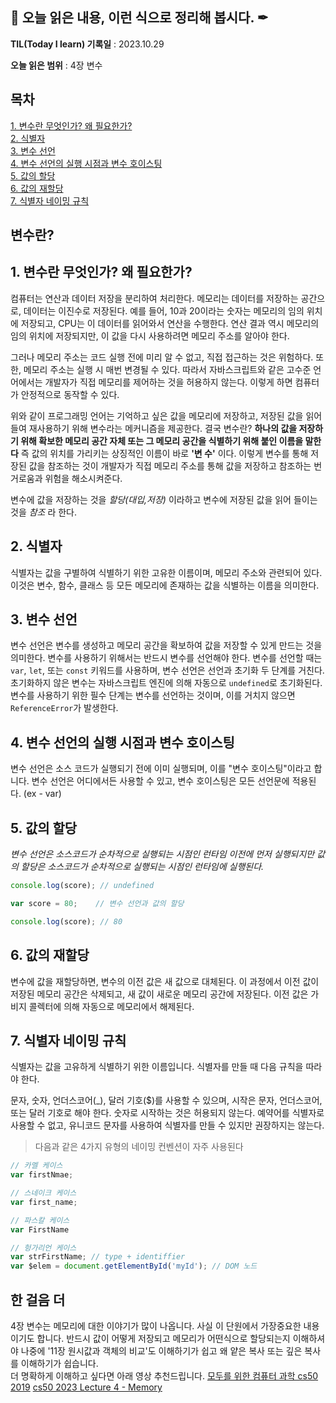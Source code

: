 ## 📕 오늘 읽은 내용, 이런 식으로 정리해 봅시다. ✒

**TIL(Today I learn) 기록일** : 2023.10.29

**오늘 읽은 범위** : 4장 변수



## 목차

[1. 변수란 무엇인가? 왜 필요한가?](#1-변수란-무엇인가?-왜-필요한가?)   
[2. 식별자](#2-식별자)   
[3. 변수 선언](#3-변수-선언)   
[4. 변수 선언의 실행 시점과 변수 호이스팅](#4-변수-선언의-실행-시점과-변수-호이스팅)   
[5. 값의 할당](#5-값의-할당)   
[6. 값의 재할당](#6-값의-재할당)   
[7. 식별자 네이밍 규칙](#7-식별자-네이밍-규칙)   

## 변수란?

## 1. 변수란 무엇인가? 왜 필요한가?

컴퓨터는 연산과 데이터 저장을 분리하여 처리한다. 메모리는 데이터를 저장하는 공간으로, 데이터는 이진수로 저장된다. 예를 들어, 10과 20이라는 숫자는 메모리의 임의 위치에 저장되고, CPU는 이 데이터를 읽어와서 연산을 수행한다. 연산 결과 역시 메모리의 임의 위치에 저장되지만, 이 값을 다시 사용하려면 메모리 주소를 알아야 한다.

그러나 메모리 주소는 코드 실행 전에 미리 알 수 없고, 직접 접근하는 것은 위험하다. 또한, 메모리 주소는 실행 시 매번 변경될 수 있다. 따라서 자바스크립트와 같은 고수준 언어에서는 개발자가 직접 메모리를 제어하는 것을 허용하지 않는다. 이렇게 하면 컴퓨터가 안정적으로 동작할 수 있다.

위와 같이 프로그래밍 언어는 기억하고 싶은 값을 메모리에 저장하고, 저장된 값을 읽어 들여 재사용하기 위해 변수라는 메커니즘을 제공한다.  결국 변수란?  **하나의 값을 저장하기 위해 확보한 메모리 공간 자체 또는 그 메모리 공간을 식별하기 위해 붙인 이름을 말한다** 즉 값의 위치를 가리키는 상징적인 이름이 바로 **'변 수'** 이다. 이렇게 변수를 통해 저장된 값을 참조하는 것이 개발자가 직접 메모리 주소를 통해 값을 저장하고 참조하는 번거로움과 위험을 해소시켜준다.

변수에 값을 저장하는 것을 *할당(대입,저장)* 이라하고 변수에 저장된 값을 읽어 들이는 것을 *참조* 라 한다.
 
 ## 2. 식별자    
 식별자는 값을 구별하여 식별하기 위한 고유한 이름이며, 메모리 주소와 관련되어 있다. 이것은 변수, 함수, 클래스 등 모든 메모리에 존재하는 값을 식별하는 이름을 의미한다.
 
 ## 3. 변수 선언
 변수 선언은 변수를 생성하고 메모리 공간을 확보하여 값을 저장할 수 있게 만드는 것을 의미한다. 변수를 사용하기 위해서는 반드시 변수를 선언해야 한다. 변수를 선언할 때는 `var`, `let`, 또는 `const` 키워드를 사용하며, 변수 선언은 선언과 초기화 두 단계를 거친다. 초기화하지 않은 변수는 자바스크립트 엔진에 의해 자동으로 `undefined`로 초기화된다. 변수를 사용하기 위한 필수 단계는 변수를 선언하는 것이며, 이를 거치지 않으면 `ReferenceError`가 발생한다.
 
 ## 4. 변수 선언의 실행 시점과 변수 호이스팅
변수 선언은 소스 코드가 실행되기 전에 이미 실행되며, 이를 "변수 호이스팅"이라고 합니다. 변수 선언은 어디에서든 사용할 수 있고, 변수 호이스팅은 모든 선언문에 적용된다. (ex - var)

## 5. 값의 할당

*변수 선언은 소스코드가 순차적으로 실행되는 시점인 런타임 이전에 먼저 실행되지만 값의 할당은 소스코드가 순차적으로 실행되는 시점인 런타임에 실행된다.*
  ```js
  console.log(score); // undefined
  
  var score = 80;    // 변수 선언과 값의 할당
  
  console.log(score); // 80
  ```
  
## 6. 값의 재할당
 
변수에 값을 재할당하면, 변수의 이전 값은 새 값으로 대체된다. 이 과정에서 이전 값이 저장된 메모리 공간은 삭제되고, 새 값이 새로운 메모리 공간에 저장된다. 이전 값은 가비지 콜렉터에 의해 자동으로 메모리에서 해제된다. 

## 7. 식별자 네이밍 규칙

식별자는 값을 고유하게 식별하기 위한 이름입니다. 식별자를 만들 때 다음 규칙을 따라야 한다.

문자, 숫자, 언더스코어(_), 달러 기호($)를 사용할 수 있으며, 시작은 문자, 언더스코어, 또는 달러 기호로 해야 한다. 숫자로 시작하는 것은 허용되지 않는다. 예약어를 식별자로 사용할 수 없고, 유니코드 문자를 사용하여 식별자를 만들 수 있지만 권장하지는 않는다.

>다음과 같은 4가지 유형의 네이밍 컨벤션이 자주 사용된다
```js
// 카멜 케이스
var firstNmae;

// 스네이크 케이스
var first_name;

// 파스칼 케이스
var FirstName

// 헝가리언 케이스
var strFirstName; // type + identiffier
var $elem = document.getElementById('myId'); // DOM 노드

```

## 한 걸음 더 
4장 변수는 메모리에 대한 이야기가 많이 나옵니다. 사실 이 단원에서 가장중요한 내용이기도 합니다. 반드시 값이 어떻게 저장되고 메모리가 어떤식으로 할당되는지 이해하셔야 나중에 '11장 원시값과 객체의 비교'도 이해하기가 쉽고 왜 얕은 복사 또는 깊은 복사를 이해하기가 쉽습니다.  
더 명확하게 이해하고 싶다면 아래 영상 추천드립니다. 
[모두를 위한 컴퓨터 과학 cs50 2019](https://www.boostcourse.org/cs112/lecture/119027?isDesc=false)
[cs50 2023 Lecture 4 - Memory](https://www.youtube.com/watch?v=AcWIE9qazLI&t=118s)


